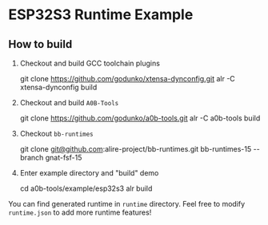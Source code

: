 # ESP32S3 Runtime Example

## How to build

1. Checkout and build GCC toolchain plugins

    git clone https://github.com/godunko/xtensa-dynconfig.git
    alr -C xtensa-dynconfig build

2. Checkout and build `A0B-Tools`

    git clone https://github.com/godunko/a0b-tools.git
    alr -C a0b-tools build

3. Checkout `bb-runtimes`

    git clone git@github.com:alire-project/bb-runtimes.git bb-runtimes-15 --branch gnat-fsf-15

3. Enter example directory and "build" demo

    cd a0b-tools/example/esp32s3
    alr build

You can find generated runtime in `runtime` directory.
Feel free to modify `runtime.json` to add more runtime features!
